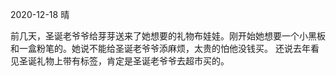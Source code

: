2020-12-18 晴

前几天，圣诞老爷爷给芽芽送来了她想要的礼物布娃娃。刚开始她想要一个小黑板和一盒粉笔的。她说不能给圣诞老爷爷添麻烦，太贵的怕他没钱买。
还说去年看见圣诞礼物上带有标签，肯定是圣诞老爷爷去超市买的。